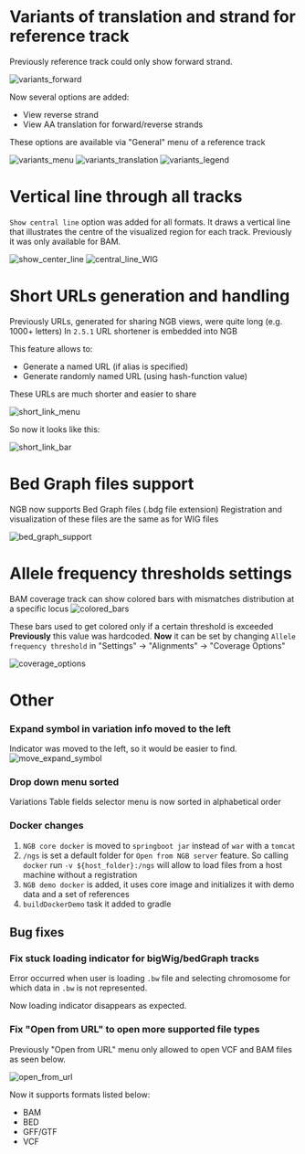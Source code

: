 # Variants of translation and strand for reference track

Previously reference track could only show forward strand.

![variants_forward](images/variants_forward.png)

Now several options are added:
* View reverse strand
* View AA translation for forward/reverse strands

These options are available via "General" menu of a reference track

![variants_menu](images/variants_menu.png)
![variants_translation](images/variants_translation.png)
![variants_legend](images/variants_legend.png)

# Vertical line through all tracks

`Show central line` option was added for all formats. It draws a vertical line that illustrates the centre of the visualized region for each track. Previously it was only available for BAM.

![show_center_line](images/show_center_line.png)
![central_line_WIG](images/central_line_WIG.png)

# Short URLs generation and handling

Previously URLs, generated for sharing NGB views, were quite long (e.g. 1000+ letters)
In `2.5.1` URL shortener is embedded into NGB

This feature allows to:
* Generate a named URL (if alias is specified)
* Generate randomly named URL (using hash-function value)

These URLs are much shorter and easier to share

![short_link_menu](images/short_link_menu.png)

So now it looks like this:

![short_link_bar](images/short_link_bar.png)

# Bed Graph files support

NGB now supports Bed Graph files (.bdg file extension)
Registration and visualization of these files are the same as for WIG files

![bed_graph_support](images/bed_graph_support.png)

# Allele frequency thresholds settings

BAM coverage track can show colored bars with mismatches distribution at a specific locus
![colored_bars](images/colored_bars.png)

These bars used to get colored only if a certain threshold is exceeded
**Previously** this value was hardcoded. **Now** it can be set by changing `Allele frequency threshold` in "Settings" -> "Alignments" -> "Coverage Options"

![coverage_options](images/coverage_options.png)

# Other

### Expand symbol in variation info moved to the left

Indicator was moved to the left, so it would be easier to find.
![move_expand_symbol](images/move_expand_symbol.png)

### Drop down menu sorted

Variations Table fields selector menu is now sorted in alphabetical order

### Docker changes

1. `NGB core docker` is moved to `springboot jar` instead of `war` with a `tomcat`
2. `/ngs` is set a default folder for `Open from NGB server` feature. So calling `docker` run ```-v ${host_folder}:/ngs``` will allow to load files from a host machine without a registration
3. `NGB demo docker` is added, it uses core image and initializes it with demo data and a set of references
4. `buildDockerDemo` task it added to gradle

## Bug fixes

### Fix stuck loading indicator for bigWig/bedGraph tracks

Error occurred when user is loading `.bw` file and selecting chromosome for which data in `.bw` is not represented.

Now loading indicator disappears as expected.

### Fix "Open from URL" to open more supported file types

Previously "Open from URL" menu only allowed to open VCF and BAM files as seen below.

![open_from_url](images/open_from_url_bug.png)

Now it supports formats listed below:
* BAM
* BED
* GFF/GTF
* VCF
